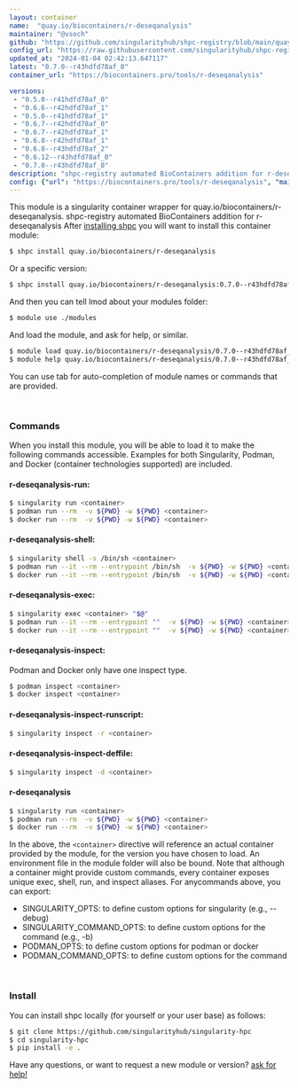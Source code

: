```yaml
---
layout: container
name:  "quay.io/biocontainers/r-deseqanalysis"
maintainer: "@vsoch"
github: "https://github.com/singularityhub/shpc-registry/blob/main/quay.io/biocontainers/r-deseqanalysis/container.yaml"
config_url: "https://raw.githubusercontent.com/singularityhub/shpc-registry/main/quay.io/biocontainers/r-deseqanalysis/container.yaml"
updated_at: "2024-01-04 02:42:13.647117"
latest: "0.7.0--r43hdfd78af_0"
container_url: "https://biocontainers.pro/tools/r-deseqanalysis"

versions:
 - "0.5.0--r41hdfd78af_0"
 - "0.6.6--r42hdfd78af_1"
 - "0.5.0--r41hdfd78af_1"
 - "0.6.7--r42hdfd78af_0"
 - "0.6.7--r42hdfd78af_1"
 - "0.6.8--r42hdfd78af_1"
 - "0.6.8--r43hdfd78af_2"
 - "0.6.12--r43hdfd78af_0"
 - "0.7.0--r43hdfd78af_0"
description: "shpc-registry automated BioContainers addition for r-deseqanalysis"
config: {"url": "https://biocontainers.pro/tools/r-deseqanalysis", "maintainer": "@vsoch", "description": "shpc-registry automated BioContainers addition for r-deseqanalysis", "latest": {"0.7.0--r43hdfd78af_0": "sha256:2f97992897a9a331f45851643275d5ecadff5caba4c7a34d1aa2227c9c989aa1"}, "tags": {"0.5.0--r41hdfd78af_0": "sha256:5d4a998f8c2cdcc71d51436356f20e386df2b4f87c60f29e266a0725cd07519e", "0.6.6--r42hdfd78af_1": "sha256:e31d7686bc8e0a038101f0ba1e9a98eeb7f6d9cc2249f569f90fd6753c8945a5", "0.5.0--r41hdfd78af_1": "sha256:53be90e5cd4502199d649e8488dc743f7cb739307873edf86d1bd5e6f54683d3", "0.6.7--r42hdfd78af_0": "sha256:c32b1cdfb87a23488db9132a121d13bef1aa47cbcfea8b82e8c7e8813335f136", "0.6.7--r42hdfd78af_1": "sha256:be3af40c79026058518b751e471a3ac474eefa68cd488d1924b1e16d1c75f7f2", "0.6.8--r42hdfd78af_1": "sha256:572507c7c110f01065f9ff8e9e3a560ac16c2a5120f4cac1b0954e3cc1bb27f0", "0.6.8--r43hdfd78af_2": "sha256:50dc9c2c1cd8f8ca2edf0e9c65c10fb0d6dcb7d183d0b0b142ced4f4a5617a49", "0.6.12--r43hdfd78af_0": "sha256:eaa02a66a1ef6cd81424ca42bf60ae3f7fac0196e7138aa0ab559a61b96e7e0b", "0.7.0--r43hdfd78af_0": "sha256:2f97992897a9a331f45851643275d5ecadff5caba4c7a34d1aa2227c9c989aa1"}, "docker": "quay.io/biocontainers/r-deseqanalysis"}
---
```


This module is a singularity container wrapper for quay.io/biocontainers/r-deseqanalysis.
shpc-registry automated BioContainers addition for r-deseqanalysis
After [installing shpc](#install) you will want to install this container module:


```bash
$ shpc install quay.io/biocontainers/r-deseqanalysis
```

Or a specific version:

```bash
$ shpc install quay.io/biocontainers/r-deseqanalysis:0.7.0--r43hdfd78af_0
```

And then you can tell lmod about your modules folder:

```bash
$ module use ./modules
```

And load the module, and ask for help, or similar.

```bash
$ module load quay.io/biocontainers/r-deseqanalysis/0.7.0--r43hdfd78af_0
$ module help quay.io/biocontainers/r-deseqanalysis/0.7.0--r43hdfd78af_0
```

You can use tab for auto-completion of module names or commands that are provided.

<br>

### Commands

When you install this module, you will be able to load it to make the following commands accessible.
Examples for both Singularity, Podman, and Docker (container technologies supported) are included.

#### r-deseqanalysis-run:

```bash
$ singularity run <container>
$ podman run --rm  -v ${PWD} -w ${PWD} <container>
$ docker run --rm  -v ${PWD} -w ${PWD} <container>
```

#### r-deseqanalysis-shell:

```bash
$ singularity shell -s /bin/sh <container>
$ podman run --it --rm --entrypoint /bin/sh  -v ${PWD} -w ${PWD} <container>
$ docker run --it --rm --entrypoint /bin/sh  -v ${PWD} -w ${PWD} <container>
```

#### r-deseqanalysis-exec:

```bash
$ singularity exec <container> "$@"
$ podman run --it --rm --entrypoint ""  -v ${PWD} -w ${PWD} <container> "$@"
$ docker run --it --rm --entrypoint ""  -v ${PWD} -w ${PWD} <container> "$@"
```

#### r-deseqanalysis-inspect:

Podman and Docker only have one inspect type.

```bash
$ podman inspect <container>
$ docker inspect <container>
```

#### r-deseqanalysis-inspect-runscript:

```bash
$ singularity inspect -r <container>
```

#### r-deseqanalysis-inspect-deffile:

```bash
$ singularity inspect -d <container>
```



#### r-deseqanalysis

```bash
$ singularity run <container>
$ podman run --rm  -v ${PWD} -w ${PWD} <container>
$ docker run --rm  -v ${PWD} -w ${PWD} <container>
```


In the above, the `<container>` directive will reference an actual container provided
by the module, for the version you have chosen to load. An environment file in the
module folder will also be bound. Note that although a container
might provide custom commands, every container exposes unique exec, shell, run, and
inspect aliases. For anycommands above, you can export:

 - SINGULARITY_OPTS: to define custom options for singularity (e.g., --debug)
 - SINGULARITY_COMMAND_OPTS: to define custom options for the command (e.g., -b)
 - PODMAN_OPTS: to define custom options for podman or docker
 - PODMAN_COMMAND_OPTS: to define custom options for the command

<br>

### Install

You can install shpc locally (for yourself or your user base) as follows:

```bash
$ git clone https://github.com/singularityhub/singularity-hpc
$ cd singularity-hpc
$ pip install -e .
```

Have any questions, or want to request a new module or version? [ask for help!](https://github.com/singularityhub/singularity-hpc/issues)